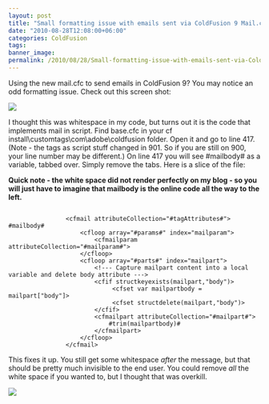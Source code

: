 ```yaml
---
layout: post
title: "Small formatting issue with emails sent via ColdFusion 9 Mail.cfc"
date: "2010-08-28T12:08:00+06:00"
categories: ColdFusion 
tags: 
banner_image: 
permalink: /2010/08/28/Small-formatting-issue-with-emails-sent-via-ColdFusion-9-Mailcfc
---
```


Using the new mail.cfc to send emails in ColdFusion 9? You may notice an odd formatting issue. Check out this screen shot:

<p>

<img src="https://static.raymondcamden.com/images/Screen shot 2010-08-28 at 10.39.31 AM.png" />

<p>

I thought this was whitespace in my code, but turns out it is the code that implements mail in script. Find base.cfc in your cf install\customtags\com\adobe\coldfusion folder. Open it and go to line 417. (Note - the tags as script stuff changed in 901. So if you are still on 900, your line number may be different.) On line 417 you will see #mailbody# as a variable, tabbed over. Simply remove the tabs. Here is a slice of the file:

<p>

<b>Quick note - the white space did not render perfectly on my blog - so you will just have to imagine that mailbody is the online code all the way to the left.</b>

<p>

<code>
                &lt;cfmail attributeCollection="#tagAttributes#"&gt;
#mailbody#
                    &lt;cfloop array="#params#" index="mailparam"&gt;
                        &lt;cfmailparam attributeCollection="#mailparam#"&gt;
                    &lt;/cfloop&gt;
                    &lt;cfloop array="#parts#" index="mailpart"&gt;
                        &lt;!--- Capture mailpart content into a local variable and delete body attribute ---&gt; 
                        &lt;cfif structkeyexists(mailpart,"body")&gt;
                             &lt;cfset var mailpartbody = mailpart["body"]&gt;
                             &lt;cfset structdelete(mailpart,"body")&gt;
                        &lt;/cfif&gt;
                        &lt;cfmailpart attributeCollection="#mailpart#"&gt;
                            #trim(mailpartbody)#
                        &lt;/cfmailpart&gt;
                    &lt;/cfloop&gt;
                &lt;/cfmail&gt;
</code>

<p>

This fixes it up. You still get some whitespace <i>after</i> the message, but that should be pretty much invisible to the end user. You could remove <i>all</i> the white space if you wanted to, but I thought that was overkill.

<p>

<img src="https://static.raymondcamden.com/images/cfjedi/Screen shot 2010-08-28 at 10.42.49 AM.png" />